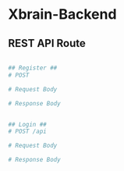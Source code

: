 # Xbrain-Backend

## REST API Route

```bash

## Register ##
# POST 

# Request Body

# Response Body


## Login ##
# POST /api

# Request Body

# Response Body

